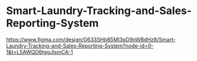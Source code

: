 # Smart-Laundry-Tracking-and-Sales-Reporting-System
https://www.figma.com/design/G633SHb85MI3pD9nWBdHz8/Smart-Laundry-Tracking-and-Sales-Reporting-System?node-id=0-1&t=L5AWQD6tggJlsmCA-1

